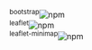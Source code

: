 <sup>bootstrap</sup>![npm](https://img.shields.io/npm/v/bootstrap?color=0d1117&label=%20&style=flat-square)
<br>
<sup>leaflet</sup>![npm](https://img.shields.io/npm/v/leaflet?color=0d1117&label=%20&style=flat-square)
<br>
<sup>leaflet-minimap</sup>![npm](https://img.shields.io/npm/v/leaflet-minimap?color=0d1117&label=%20&style=flat-square)
